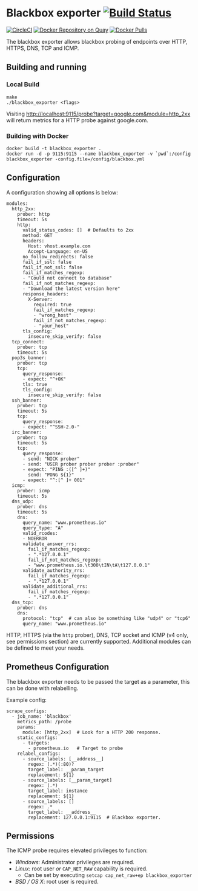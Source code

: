# Blackbox exporter [![Build Status](https://travis-ci.org/prometheus/blackbox_exporter.svg)][travis]

[![CircleCI](https://circleci.com/gh/prometheus/blackbox_exporter/tree/master.svg?style=shield)][circleci]
[![Docker Repository on Quay](https://quay.io/repository/prometheus/blackbox-exporter/status)][quay]
[![Docker Pulls](https://img.shields.io/docker/pulls/prom/blackbox-exporter.svg?maxAge=604800)][hub]

The blackbox exporter allows blackbox probing of endpoints over
HTTP, HTTPS, DNS, TCP and ICMP.

## Building and running

### Local Build

    make
    ./blackbox_exporter <flags>

Visiting [http://localhost:9115/probe?target=google.com&module=http_2xx](http://localhost:9115/probe?target=google.com&module=http_2xx)
will return metrics for a HTTP probe against google.com.

### Building with Docker

    docker build -t blackbox_exporter .
    docker run -d -p 9115:9115 --name blackbox_exporter -v `pwd`:/config blackbox_exporter -config.file=/config/blackbox.yml

## Configuration

A configuration showing all options is below:
```
modules:
  http_2xx:
    prober: http
    timeout: 5s
    http:
      valid_status_codes: []  # Defaults to 2xx
      method: GET
      headers:
        Host: vhost.example.com
        Accept-Language: en-US
      no_follow_redirects: false
      fail_if_ssl: false
      fail_if_not_ssl: false
      fail_if_matches_regexp:
      - "Could not connect to database"
      fail_if_not_matches_regexp:
      - "Download the latest version here"
      response_headers:
        X-Server:
          required: true
          fail_if_matches_regexp:
          - "wrong_host"
          fail_if_not_matches_regexp:
          - "your_host"
      tls_config:
        insecure_skip_verify: false
  tcp_connect:
    prober: tcp
    timeout: 5s
  pop3s_banner:
    prober: tcp
    tcp:
      query_response:
      - expect: "^+OK"
      tls: true
      tls_config:
        insecure_skip_verify: false
  ssh_banner:
    prober: tcp
    timeout: 5s
    tcp:
      query_response:
      - expect: "^SSH-2.0-"
  irc_banner:
    prober: tcp
    timeout: 5s
    tcp:
      query_response:
      - send: "NICK prober"
      - send: "USER prober prober prober :prober"
      - expect: "PING :([^ ]+)"
        send: "PONG ${1}"
      - expect: "^:[^ ]+ 001"
  icmp:
    prober: icmp
    timeout: 5s
  dns_udp:
    prober: dns
    timeout: 5s
    dns:
      query_name: "www.prometheus.io"
      query_type: "A"
      valid_rcodes:
      - NOERROR
      validate_answer_rrs:
        fail_if_matches_regexp:
        - ".*127.0.0.1"
        fail_if_not_matches_regexp:
        - "www.prometheus.io.\t300\tIN\tA\t127.0.0.1"
      validate_authority_rrs:
        fail_if_matches_regexp:
        - ".*127.0.0.1"
      validate_additional_rrs:
        fail_if_matches_regexp:
        - ".*127.0.0.1"
  dns_tcp:
    prober: dns
    dns:
      protocol: "tcp"  # can also be something like "udp4" or "tcp6"
      query_name: "www.prometheus.io"
```

HTTP, HTTPS (via the `http` prober), DNS, TCP socket and ICMP (v4 only, see permissions section) are currently supported.
Additional modules can be defined to meet your needs.


## Prometheus Configuration

The blackbox exporter needs to be passed the target as a parameter, this can be
done with relabelling.

Example config:
```
scrape_configs:
  - job_name: 'blackbox'
    metrics_path: /probe
    params:
      module: [http_2xx]  # Look for a HTTP 200 response.
    static_configs:
      - targets:
        - prometheus.io   # Target to probe
    relabel_configs:
      - source_labels: [__address__]
        regex: (.*)(:80)?
        target_label: __param_target
        replacement: ${1}
      - source_labels: [__param_target]
        regex: (.*)
        target_label: instance
        replacement: ${1}
      - source_labels: []
        regex: .*
        target_label: __address__
        replacement: 127.0.0.1:9115  # Blackbox exporter.
```

## Permissions

The ICMP probe requires elevated privileges to function:

* *Windows*: Administrator privileges are required.
* *Linux*: root user _or_ `CAP_NET_RAW` capability is required.
  * Can be set by executing `setcap cap_net_raw+ep blackbox_exporter`
* *BSD / OS X*: root user is required.

[circleci]: https://circleci.com/gh/prometheus/blackbox_exporter
[hub]: https://hub.docker.com/r/prom/blackbox-exporter/
[travis]: https://travis-ci.org/prometheus/blackbox_exporter
[quay]: https://quay.io/repository/prometheus/blackbox-exporter
